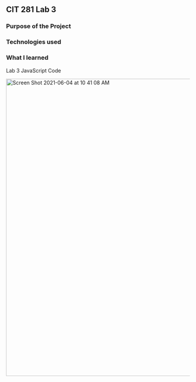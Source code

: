 ## CIT 281 Lab 3

### Purpose of the Project

### Technologies used

### What I learned

Lab 3 JavaScript Code

<img width="813" alt="Screen Shot 2021-06-04 at 10 41 08 AM" src="https://user-images.githubusercontent.com/84147507/120842362-7441e400-c521-11eb-98f4-7d658cb47217.png">
